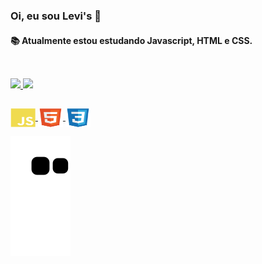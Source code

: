 ### Oi, eu sou Levi's 👋
#### 📚 Atualmente estou estudando Javascript, HTML e CSS.

##
<div>
  <a href="https://github.com/thiago-levi"><br>
  <img height="180em" src="https://github-readme-stats.vercel.app/api?username=Thiago-Levi&show_icons=true&theme=dracula&include_all_commits=true&count_private=true"/>
  <img height="180em" src="https://github-readme-stats.vercel.app/api/top-langs/?username=Thiago-Levi&layout=compact&langs_count=7&theme=dracula"/>
</div>

 ##
  
 <div>
<img align="center" alt="Js" height="30" width="40" src="https://raw.githubusercontent.com/devicons/devicon/master/icons/javascript/javascript-plain.svg">
<img align="center" alt="HTML" height="30" width="40" src="https://raw.githubusercontent.com/devicons/devicon/master/icons/html5/html5-original.svg">
<img align="center" alt="CSS" height="30" width="40" src="https://raw.githubusercontent.com/devicons/devicon/master/icons/css3/css3-original.svg">
 </div>

  ![Snake animation](https://github.com/Thiago-Levi/Thiago-Levi/blob/output/github-contribution-grid-snake.svg)
